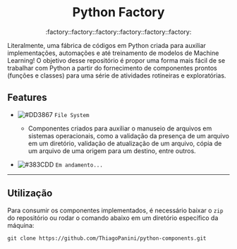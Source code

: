 <h1 align="center">Python Factory</h1>

<div align="center">
  :factory::factory::factory::factory::factory::factory:
</div>

Literalmente, uma fábrica de códigos em Python criada para auxiliar implementações, automações e até treinamento de modelos de Machine Learning! O objetivo desse repositório é propor uma forma mais fácil de se trabalhar com Python a partir do fornecimento de componentes prontos (funções e classes) para uma série de atividades rotineiras e exploratórias.

## Features

- ![#DD3867](https://placehold.it/15/DD3867/000000?text=+) `File System`
  - Componentes criados para auxiliar o manuseio de arquivos em sistemas operacionais, como a validação da presença de um arquivo em um diretório, validação de atualização de um arquivo, cópia de um arquivo de uma origem para um destino, entre outros.
  
- ![#383CDD](https://placehold.it/15/383CDD/000000?text=+) `Em andamento...`
  
___

## Utilização

Para consumir os componentes implementados, é necessário baixar o `zip` do repositório ou rodar o comando abaixo em um diretório específico da máquina:
```
git clone https://github.com/ThiagoPanini/python-components.git
```

